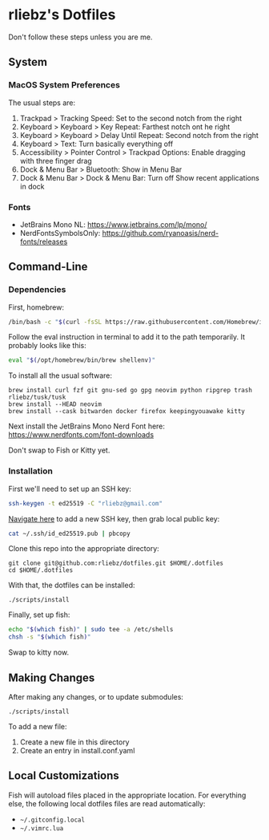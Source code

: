 # rliebz's Dotfiles

Don't follow these steps unless you are me.

## System

### MacOS System Preferences

The usual steps are:

1. Trackpad > Tracking Speed: Set to the second notch from the right
1. Keyboard > Keyboard > Key Repeat: Farthest notch ont he right
1. Keyboard > Keyboard > Delay Until Repeat: Second notch from the right
1. Keyboard > Text: Turn basically everything off
1. Accessibility > Pointer Control > Trackpad Options: Enable dragging with
   three finger drag
1. Dock & Menu Bar > Bluetooth: Show in Menu Bar
1. Dock & Menu Bar > Dock & Menu Bar: Turn off Show recent applications in dock

### Fonts

- JetBrains Mono NL: <https://www.jetbrains.com/lp/mono/>
- NerdFontsSymbolsOnly: <https://github.com/ryanoasis/nerd-fonts/releases>

## Command-Line

### Dependencies

First, homebrew:

```bash
/bin/bash -c "$(curl -fsSL https://raw.githubusercontent.com/Homebrew/install/HEAD/install.sh)"
```

Follow the eval instruction in terminal to add it to the path temporarily. It
probably looks like this:

```bash
eval "$(/opt/homebrew/bin/brew shellenv)"
```

To install all the usual software:

```fish
brew install curl fzf git gnu-sed go gpg neovim python ripgrep trash rliebz/tusk/tusk
brew install --HEAD neovim
brew install --cask bitwarden docker firefox keepingyouawake kitty
```

Next install the JetBrains Mono Nerd Font here:
<https://www.nerdfonts.com/font-downloads>

Don't swap to Fish or Kitty yet.

### Installation

First we'll need to set up an SSH key:

```bash
ssh-keygen -t ed25519 -C "rliebz@gmail.com"
```

[Navigate here][github-ssh] to add a new SSH key, then grab local public key:

```bash
cat ~/.ssh/id_ed25519.pub | pbcopy
```

Clone this repo into the appropriate directory:

```fish
git clone git@github.com:rliebz/dotfiles.git $HOME/.dotfiles
cd $HOME/.dotfiles
```

With that, the dotfiles can be installed:

```fish
./scripts/install
```

Finally, set up fish:

```bash
echo "$(which fish)" | sudo tee -a /etc/shells
chsh -s "$(which fish)"
```

Swap to kitty now.

[github-ssh]: https://github.com/settings/ssh/new

## Making Changes

After making any changes, or to update submodules:

```fish
./scripts/install
```

To add a new file:

1. Create a new file in this directory
1. Create an entry in install.conf.yaml

## Local Customizations

Fish will autoload files placed in the appropriate location. For everything
else, the following local dotfiles files are read automatically:

- `~/.gitconfig.local`
- `~/.vimrc.lua`
